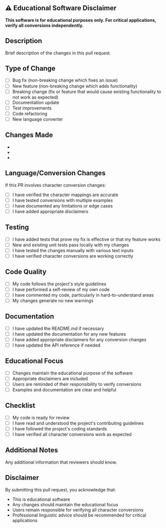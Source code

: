 ## ⚠️ Educational Software Disclaimer
**This software is for educational purposes only. For critical applications, verify all conversions independently.**

## Description
Brief description of the changes in this pull request.

## Type of Change
- [ ] Bug fix (non-breaking change which fixes an issue)
- [ ] New feature (non-breaking change which adds functionality)
- [ ] Breaking change (fix or feature that would cause existing functionality to not work as expected)
- [ ] Documentation update
- [ ] Test improvements
- [ ] Code refactoring
- [ ] New language converter

## Changes Made
- 
- 
- 

## Language/Conversion Changes
If this PR involves character conversion changes:
- [ ] I have verified the character mappings are accurate
- [ ] I have tested conversions with multiple examples
- [ ] I have documented any limitations or edge cases
- [ ] I have added appropriate disclaimers

## Testing
- [ ] I have added tests that prove my fix is effective or that my feature works
- [ ] New and existing unit tests pass locally with my changes
- [ ] I have tested the changes manually with various text inputs
- [ ] I have verified character conversions are working correctly

## Code Quality
- [ ] My code follows the project's style guidelines
- [ ] I have performed a self-review of my own code
- [ ] I have commented my code, particularly in hard-to-understand areas
- [ ] My changes generate no new warnings

## Documentation
- [ ] I have updated the README.md if necessary
- [ ] I have updated the documentation for any new features
- [ ] I have added appropriate disclaimers for any conversion changes
- [ ] I have updated the API reference if needed

## Educational Focus
- [ ] Changes maintain the educational purpose of the software
- [ ] Appropriate disclaimers are included
- [ ] Users are reminded of their responsibility to verify conversions
- [ ] Examples and documentation are clear and helpful

## Checklist
- [ ] My code is ready for review
- [ ] I have read and understood the project's contributing guidelines
- [ ] I have followed the project's coding standards
- [ ] I have verified all character conversions work as expected

## Additional Notes
Any additional information that reviewers should know.

## Disclaimer
By submitting this pull request, you acknowledge that:
- This is educational software
- Any changes should maintain the educational focus
- Users remain responsible for verifying all character conversions
- Professional linguistic advice should be recommended for critical applications
